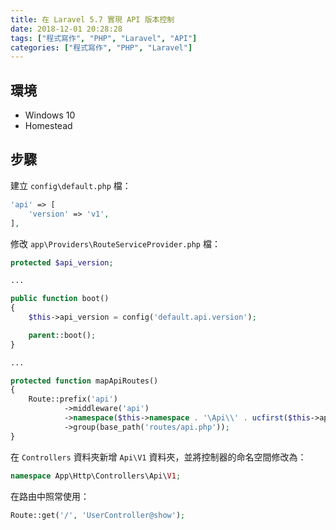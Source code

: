 ```yaml
---
title: 在 Laravel 5.7 實現 API 版本控制
date: 2018-12-01 20:28:28
tags: ["程式寫作", "PHP", "Laravel", "API"]
categories: ["程式寫作", "PHP", "Laravel"]
---
```


## 環境
- Windows 10
- Homestead

## 步驟
建立 `config\default.php` 檔：
```PHP
'api' => [
    'version' => 'v1',
],
```

修改 `app\Providers\RouteServiceProvider.php` 檔：
```PHP
protected $api_version;

...

public function boot()
{
    $this->api_version = config('default.api.version');

    parent::boot();
}

...

protected function mapApiRoutes()
{
    Route::prefix('api')
            ->middleware('api')
            ->namespace($this->namespace . '\Api\\' . ucfirst($this->api_version))
            ->group(base_path('routes/api.php'));
}
```

在 `Controllers` 資料夾新增 `Api\V1` 資料夾，並將控制器的命名空間修改為：
```PHP
namespace App\Http\Controllers\Api\V1;
```

在路由中照常使用：
```PHP
Route::get('/', 'UserController@show');
```